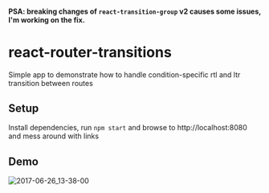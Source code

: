 #### PSA: breaking changes of `react-transition-group` v2 causes some issues, I'm working on the fix.

# react-router-transitions
Simple app to demonstrate how to handle condition-specific rtl and ltr transition between routes

## Setup
Install dependencies, run `npm start` and browse to http://localhost:8080 and mess around with links

## Demo
![2017-06-26_13-38-00](https://user-images.githubusercontent.com/25591824/27535915-57eb032e-5a75-11e7-9171-efcf9edfe4e3.gif)
